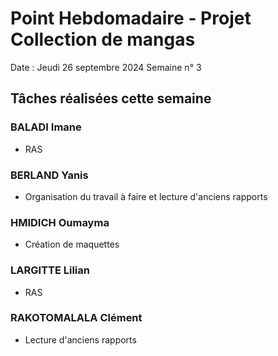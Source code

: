 # Point Hebdomadaire - Projet Collection de mangas

Date : Jeudi 26 septembre 2024
Semaine n° 3

## Tâches réalisées cette semaine

### BALADI Imane
- RAS

### BERLAND Yanis
- Organisation du travail à faire et lecture d'anciens rapports

### HMIDICH Oumayma
- Création de maquettes

### LARGITTE Lilian
- RAS

### RAKOTOMALALA Clément
- Lecture d'anciens rapports

